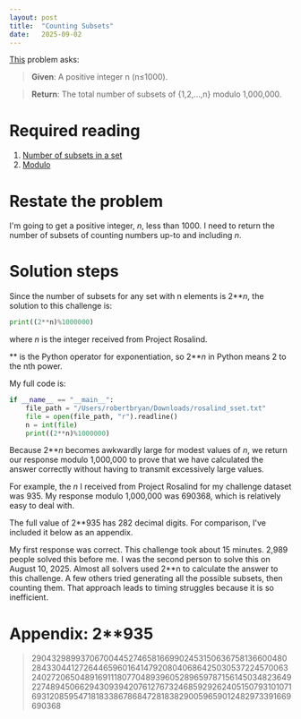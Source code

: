 ```yaml
---
layout: post
title:  "Counting Subsets"
date:   2025-09-02
---
```


[This](https://rosalind.info/problems/sset/) problem asks:

> **Given**: A positive integer n (n≤1000).

> **Return**: The total number of subsets of {1,2,…,n} modulo 1,000,000.

<!--break-->

# Required reading
1. [Number of subsets in a set](https://mathmonks.com/sets/subset)
2. [Modulo](https://en.wikipedia.org/wiki/Modulo)

# Restate the problem
I'm going to get a positive integer, _n_, less than 1000. I need to return the number of subsets of counting numbers up-to and including _n_.

# Solution steps
Since the number of subsets for any set with n elements is 2**_n_, the solution to this challenge is:

```python
print((2**n)%1000000)
```

where _n_ is the integer received from Project Rosalind.

** is the Python operator for exponentiation, so 2**_n_ in Python means 2 to the nth power.

My full code is:
```python
if __name__ == "__main__":
    file_path = "/Users/robertbryan/Downloads/rosalind_sset.txt"
    file = open(file_path, "r").readline()
    n = int(file)
    print((2**n)%1000000)
```

Because 2**_n_ becomes awkwardly large for modest values of _n_, we return our response modulo 1,000,000 to prove that we have calculated the answer correctly without having to transmit excessively large values.

For example, the _n_ I received from Project Rosalind for my challenge dataset was 935. My response modulo 1,000,000 was 690368, which is relatively easy to deal with.

The full value of 2**935 has 282 decimal digits. For comparison, I've included it below as an appendix.

My first response was correct. This challenge took about 15 minutes. 2,989 people solved this before me. I was the second person to solve this on August 10, 2025. Almost all solvers used 2**n to calculate the answer to this challenge. A few others tried generating all the possible subsets, then counting them. That approach leads to timing struggles because it is so inefficient.

# Appendix: 2**935
> 290432989937067004452746581669902453150636758136600480284330441272644659601641479208040686425030537224570063240272065048916911180770489396052896597871561450348236492274894506629430939420761276732468592926240515079310107169312085954718183386786847281838290059659012482973391669690368